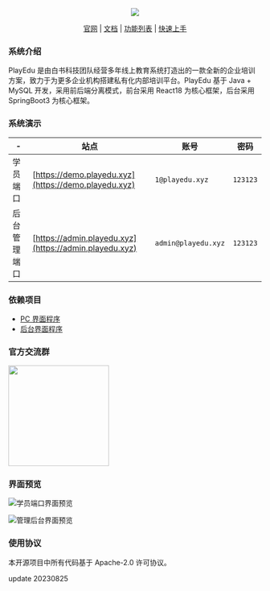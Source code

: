 <p align="center">
<img src="https://meedu.cloud.oss.meedu.vip/playedu/%E5%A4%B4%E5%9B%BE.jpg"/>
</p>
<p align="center">
<a href="https://playedu.xyz">官网</a> | <a href="https://playedu.xyz/docs/docs/intro/">文档</a> | <a href="https://playedu.xyz/docs/docs/function">功能列表</a> | <a href="https://playedu.xyz/docs/docs/install/quick">快速上手</a>
</p>

### 系统介绍

PlayEdu 是由白书科技团队经营多年线上教育系统打造出的一款全新的企业培训方案，致力于为更多企业机构搭建私有化内部培训平台。PlayEdu 基于 Java + MySQL 开发，采用前后端分离模式，前台采用 React18 为核心框架，后台采用 SpringBoot3 为核心框架。

### 系统演示

| -            | 站点                                                   | 账号                | 密码     |
| ------------ | ------------------------------------------------------ | ------------------- | -------- |
| 学员端口     | [https://demo.playedu.xyz](https://demo.playedu.xyz)   | `1@playedu.xyz`     | `123123` |
| 后台管理端口 | [https://admin.playedu.xyz](https://admin.playedu.xyz) | `admin@playedu.xyz` | `123123` |

### 依赖项目

- [PC 界面程序](https://github.com/PlayEdu/frontend)
- [后台界面程序](https://github.com/PlayEdu/backend)

### 官方交流群

<p><img src="https://meedu.cloud.oss.meedu.vip/playedu/PlayEduk%E5%AE%A2%E6%9C%8D-zhu.png" width="200" /></p>

### 界面预览

![学员端口界面预览](https://meedu.cloud.oss.meedu.vip/playedu/%E5%89%8D%E5%8F%B0%E9%A1%B5%E9%9D%A2.jpg)

![管理后台界面预览](https://meedu.cloud.oss.meedu.vip/playedu/%E5%90%8E%E5%8F%B0%E9%A1%B5%E9%9D%A2.jpg)

### 使用协议

本开源项目中所有代码基于 Apache-2.0 许可协议。

update 20230825